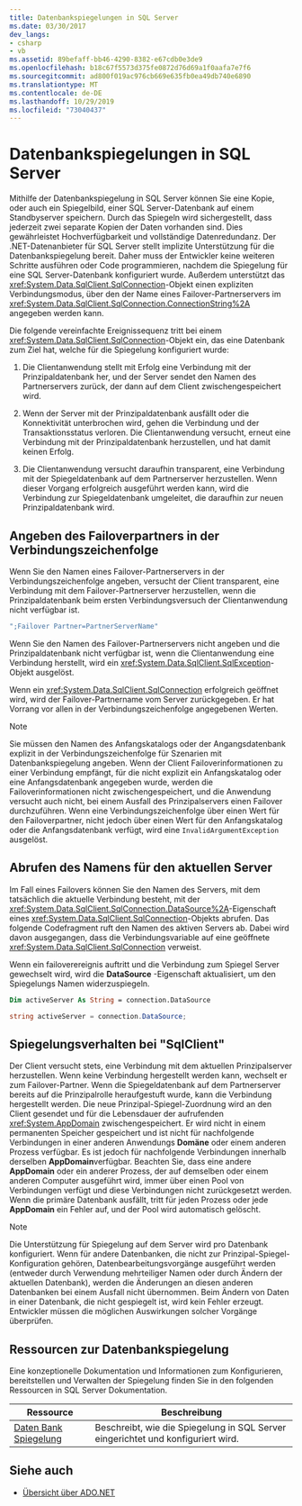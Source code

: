 ```yaml
---
title: Datenbankspiegelungen in SQL Server
ms.date: 03/30/2017
dev_langs:
- csharp
- vb
ms.assetid: 89befaff-bb46-4290-8382-e67cdb0e3de9
ms.openlocfilehash: b18c67f5573d375fe0872d76d69a1f0aafa7e7f6
ms.sourcegitcommit: ad800f019ac976cb669e635fb0ea49db740e6890
ms.translationtype: MT
ms.contentlocale: de-DE
ms.lasthandoff: 10/29/2019
ms.locfileid: "73040437"
---
```

# <a name="database-mirroring-in-sql-server"></a>Datenbankspiegelungen in SQL Server
Mithilfe der Datenbankspiegelung in SQL Server können Sie eine Kopie, oder auch ein Spiegelbild, einer SQL Server-Datenbank auf einem Standbyserver speichern. Durch das Spiegeln wird sichergestellt, dass jederzeit zwei separate Kopien der Daten vorhanden sind. Dies gewährleistet Hochverfügbarkeit und vollständige Datenredundanz. Der .NET-Datenanbieter für SQL Server stellt implizite Unterstützung für die Datenbankspiegelung bereit. Daher muss der Entwickler keine weiteren Schritte ausführen oder Code programmieren, nachdem die Spiegelung für eine SQL Server-Datenbank konfiguriert wurde. Außerdem unterstützt das <xref:System.Data.SqlClient.SqlConnection>-Objekt einen expliziten Verbindungsmodus, über den der Name eines Failover-Partnerservers im <xref:System.Data.SqlClient.SqlConnection.ConnectionString%2A> angegeben werden kann.  
  
 Die folgende vereinfachte Ereignissequenz tritt bei einem <xref:System.Data.SqlClient.SqlConnection>-Objekt ein, das eine Datenbank zum Ziel hat, welche für die Spiegelung konfiguriert wurde:  
  
1. Die Clientanwendung stellt mit Erfolg eine Verbindung mit der Prinzipaldatenbank her, und der Server sendet den Namen des Partnerservers zurück, der dann auf dem Client zwischengespeichert wird.  
  
2. Wenn der Server mit der Prinzipaldatenbank ausfällt oder die Konnektivität unterbrochen wird, gehen die Verbindung und der Transaktionsstatus verloren. Die Clientanwendung versucht, erneut eine Verbindung mit der Prinzipaldatenbank herzustellen, und hat damit keinen Erfolg.  
  
3. Die Clientanwendung versucht daraufhin transparent, eine Verbindung mit der Spiegeldatenbank auf dem Partnerserver herzustellen. Wenn dieser Vorgang erfolgreich ausgeführt werden kann, wird die Verbindung zur Spiegeldatenbank umgeleitet, die daraufhin zur neuen Prinzipaldatenbank wird.  
  
## <a name="specifying-the-failover-partner-in-the-connection-string"></a>Angeben des Failoverpartners in der Verbindungszeichenfolge  
 Wenn Sie den Namen eines Failover-Partnerservers in der Verbindungszeichenfolge angeben, versucht der Client transparent, eine Verbindung mit dem Failover-Partnerserver herzustellen, wenn die Prinzipaldatenbank beim ersten Verbindungsversuch der Clientanwendung nicht verfügbar ist.  
  
```csharp
";Failover Partner=PartnerServerName"  
```  
  
 Wenn Sie den Namen des Failover-Partnerservers nicht angeben und die Prinzipaldatenbank nicht verfügbar ist, wenn die Clientanwendung eine Verbindung herstellt, wird ein <xref:System.Data.SqlClient.SqlException>-Objekt ausgelöst.  
  
 Wenn ein <xref:System.Data.SqlClient.SqlConnection> erfolgreich geöffnet wird, wird der Failover-Partnername vom Server zurückgegeben. Er hat Vorrang vor allen in der Verbindungszeichenfolge angegebenen Werten.  
  
> [!NOTE]
> Sie müssen den Namen des Anfangskatalogs oder der Angangsdatenbank explizit in der Verbindungszeichenfolge für Szenarien mit Datenbankspiegelung angeben. Wenn der Client Failoverinformationen zu einer Verbindung empfängt, für die nicht explizit ein Anfangskatalog oder eine Anfangsdatenbank angegeben wurde, werden die Failoverinformationen nicht zwischengespeichert, und die Anwendung versucht auch nicht, bei einem Ausfall des Prinzipalservers einen Failover durchzuführen. Wenn eine Verbindungszeichenfolge über einen Wert für den Failoverpartner, nicht jedoch über einen Wert für den Anfangskatalog oder die Anfangsdatenbank verfügt, wird eine `InvalidArgumentException` ausgelöst.  
  
## <a name="retrieving-the-current-server-name"></a>Abrufen des Namens für den aktuellen Server  
 Im Fall eines Failovers können Sie den Namen des Servers, mit dem tatsächlich die aktuelle Verbindung besteht, mit der <xref:System.Data.SqlClient.SqlConnection.DataSource%2A>-Eigenschaft eines <xref:System.Data.SqlClient.SqlConnection>-Objekts abrufen. Das folgende Codefragment ruft den Namen des aktiven Servers ab. Dabei wird davon ausgegangen, dass die Verbindungsvariable auf eine geöffnete <xref:System.Data.SqlClient.SqlConnection> verweist.  
  
 Wenn ein failoverereignis auftritt und die Verbindung zum Spiegel Server gewechselt wird, wird die **DataSource** -Eigenschaft aktualisiert, um den Spiegelungs Namen widerzuspiegeln.  
  
```vb  
Dim activeServer As String = connection.DataSource  
```  
  
```csharp  
string activeServer = connection.DataSource;  
```  
  
## <a name="sqlclient-mirroring-behavior"></a>Spiegelungsverhalten bei "SqlClient"  
 Der Client versucht stets, eine Verbindung mit dem aktuellen Prinzipalserver herzustellen. Wenn keine Verbindung hergestellt werden kann, wechselt er zum Failover-Partner. Wenn die Spiegeldatenbank auf dem Partnerserver bereits auf die Prinzipalrolle heraufgestuft wurde, kann die Verbindung hergestellt werden. Die neue Prinzipal-Spiegel-Zuordnung wird an den Client gesendet und für die Lebensdauer der aufrufenden <xref:System.AppDomain> zwischengespeichert. Er wird nicht in einem permanenten Speicher gespeichert und ist nicht für nachfolgende Verbindungen in einer anderen Anwendungs **Domäne** oder einem anderen Prozess verfügbar. Es ist jedoch für nachfolgende Verbindungen innerhalb derselben **AppDomain**verfügbar. Beachten Sie, dass eine andere **AppDomain** oder ein anderer Prozess, der auf demselben oder einem anderen Computer ausgeführt wird, immer über einen Pool von Verbindungen verfügt und diese Verbindungen nicht zurückgesetzt werden. Wenn die primäre Datenbank ausfällt, tritt für jeden Prozess oder jede **AppDomain** ein Fehler auf, und der Pool wird automatisch gelöscht.  
  
> [!NOTE]
> Die Unterstützung für Spiegelung auf dem Server wird pro Datenbank konfiguriert. Wenn für andere Datenbanken, die nicht zur Prinzipal-Spiegel-Konfiguration gehören, Datenbearbeitungsvorgänge ausgeführt werden (entweder durch Verwendung mehrteiliger Namen oder durch Ändern der aktuellen Datenbank), werden die Änderungen an diesen anderen Datenbanken bei einem Ausfall nicht übernommen. Beim Ändern von Daten in einer Datenbank, die nicht gespiegelt ist, wird kein Fehler erzeugt. Entwickler müssen die möglichen Auswirkungen solcher Vorgänge überprüfen.  
  
## <a name="database-mirroring-resources"></a>Ressourcen zur Datenbankspiegelung  
 Eine konzeptionelle Dokumentation und Informationen zum Konfigurieren, bereitstellen und Verwalten der Spiegelung finden Sie in den folgenden Ressourcen in SQL Server Dokumentation.  
  
|Ressource|Beschreibung|  
|--------------|-----------------|  
|[Daten Bank Spiegelung](/sql/database-engine/database-mirroring/database-mirroring-sql-server)|Beschreibt, wie die Spiegelung in SQL Server eingerichtet und konfiguriert wird.|  
  
## <a name="see-also"></a>Siehe auch

- [Übersicht über ADO.NET](../ado-net-overview.md)
